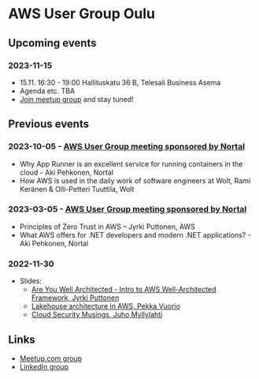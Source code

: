 # AWS User Group Oulu

## Upcoming events

### 2023-11-15

  * 15.11. 16:30 - 19:00 Hallituskatu 36 B, Telesali Business Asema
  * Agenda etc. TBA
  * [Join meetup group](https://www.meetup.com/aws-user-group-oulu/) and stay tuned!

## Previous events

### 2023-10-05 - [AWS User Group meeting sponsored by Nortal](https://www.meetup.com/aws-user-group-oulu/events/296272119/)

 * Why App Runner is an excellent service for running containers in the cloud - Aki Pehkonen, Nortal
 * How AWS is used in the daily work of software engineers at Wolt, Rami Keränen & Olli-Petteri Tuuttila, Wolt

### 2023-03-05 - [AWS User Group meeting sponsored by Nortal](https://www.meetup.com/aws-user-group-oulu/events/293014402/)

 * Principles of Zero Trust in AWS – Jyrki Puttonen, AWS
 * What AWS offers for .NET developers and modern .NET applications? - Aki Pehkonen, Nortal


### 2022-11-30

* Slides:
  - [Are You Well Architected - Intro to AWS Well-Architected Framework, Jyrki Puttonen](https://github.com/awsoulu/awsoulu.github.io/raw/main/AWSUG%20Oulu%20-%20Are%20you%20well%20architected.pdf)
  - [Lakehouse architecture in AWS, Pekka Vuorio](https://github.com/awsoulu/awsoulu.github.io/raw/main/Lakehouse%20architecture%20in%20AWS%20.pdf) 
  - [Cloud Security Musings, Juho Myllylahti](https://github.com/awsoulu/awsoulu.github.io/raw/main/Cloud%20Security%20presentation%202022-10-25%20v1.pdf)

## Links

- [Meetup.com group](https://www.meetup.com/aws-user-group-oulu/)
- [LinkedIn group](https://www.linkedin.com/groups/9041511/)

